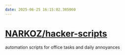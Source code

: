 ```yaml
---
date: 2025-06-25 16:15:02.305060
---
```


# [NARKOZ/hacker-scripts](https://github.com/NARKOZ/hacker-scripts)

automation scripts for office tasks and daily annoyances